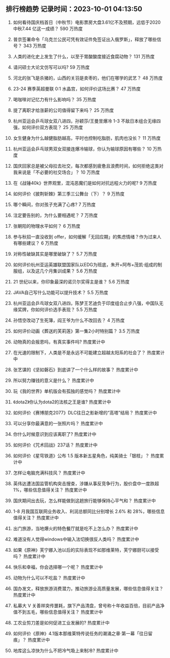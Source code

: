 
## 排行榜趋势 记录时间：2023-10-01 04:13:50
  
  1. 如何看待国庆档首日（中秋节）电影票房大盘3.61亿不及预期，远低于2020中秋7.44 亿这一成绩？ 590 万热度
    
  2. 普京签署命令「乌克兰公民可凭有效证件免签证出入俄罗斯」，释放了哪些信号？ 343 万热度
    
  3. 人类的进化史上发生了什么，以至于胃酸酸度接近食腐动物？ 131 万热度
    
  4. 请问硕士大论文仿写可以吗? 59 万热度
    
  5. 河北的张飞是杀猪的，山西的关羽是卖枣的，他们在哪学的武艺？ 48 万热度
    
  6. 23-24 赛季英超曼联 0:1 水晶宫，如何评价这场比赛？ 47 万热度
    
  7. 喝咖啡对记忆力有什么影响吗？ 35 万热度
    
  8. 提了离职才给涨薪的公司值得留下来吗？ 25 万热度
    
  9. 杭州亚运会乒乓球女双八进四，孙颖莎/王曼昱爆冷 1-3 不敌日本组合无缘四强，如何评价双方表现？ 25 万热度
    
  10. 女生健身为什么越健脂肪越高，平时也控制吃脂肪，肌肉也没长？ 11 万热度
    
  11. 杭州亚运会乒乓球男双女双接连爆冷输球，你认为输球原因有哪些？ 10 万热度
    
  12. 国庆回家总是被父母拉去社交，每次都感到疲惫且浪费时间，如何拒绝这类对我来说是「不必要的社交场合」？ 10 万热度
    
  13. 在《战锤40k》世界观里，混沌恶魔们是如何对抗远程火力的呢? 9 万热度
    
  14. 如何评价《披荆斩棘》第三季三公舞台（下）？ 9 万热度
    
  15. 哪个瞬间，你对孩子充满了心疼? 7 万热度
    
  16. 注定要告别的，为什么要相遇呢？ 7 万热度
    
  17. 张朝阳的物理水平如何？ 6 万热度
    
  18. 参与秋招一直没收到 offer，如何缓解「无回应期」的焦虑情绪？作为过来人有哪些建议？ 6 万热度
    
  19. 对称性破缺其实是哪里破缺了？ 5.7 万热度
    
  20. 如何评价杭州亚运英雄联盟国家队以EDG为班底，朱开+阿布+茂凯·组成的制服组，以及这几个月集训成果？ 5.6 万热度
    
  21. 21 世纪以来，你印象最深的诺贝尔奖得主是谁？ 5.6 万热度
    
  22. JAVA自己写什么功能可以提升技术？ 5.5 万热度
    
  23. 杭州亚运会乒乓球女双八进四，陈梦王艺迪负于印度组合止步八强，中国队无缘奖牌，你如何评价选手表现？ 5.5 万热度
    
  24. 孙悟空改动了生死簿，阎王爷为什么不改回去？ 4 万热度
    
  25. 如何评价动画《葬送的芙莉莲》第一集2小时特别篇？ 3.5 万热度
    
  26. 动物真的会报恩吗，有真实事件吗? 热度累计中
    
  27. 在光速的限制下，人类是不是永远不可能建立超越太阳系的社会了？ 热度累计中
    
  28. 张艺谋的《坚如磐石》到底讲了一个什么样的故事？ 热度累计中
    
  29. 所以努力赚钱的意义是什么？ 热度累计中
    
  30. 玩《我的世界》单机版会有孤独的感觉吗？ 热度累计中
    
  31. 《dota2》你认为dota2的法核之王是谁? 热度累计中
    
  32. 如何评价《赛博朋克2077》DLC往日之影新增的“高塔”结局？ 热度累计中
    
  33. 可以分享你最满意的一张照片吗？ 热度累计中
    
  34. 你什么时候意识到应该离职了? 热度累计中
    
  35. 如何评价《咒术回战》237话？ 热度累计中
    
  36. 如何评价《星穹铁道》公布 1.5 版本新五星角色，纯美骑士「银枝」？ 热度累计中
    
  37. 怎样让电脑充满科技风？ 热度累计中
    
  38. 英伟达遭法国监管机构突击搜查，涉嫌从事反竞争行为，股价盘中一度跌超 1%，哪些信息值得关注？ 热度累计中
    
  39. 国庆期间出去玩，怎么样能做到这趟旅行能够保持心平气和？ 热度累计中
    
  40. 1-8 月我国互联网业务收入、利润总额同比分别增长 2.6% 和 28%，哪些信息值得关注？ 热度累计中
    
  41. 出门旅游，当地爆火的特色餐厅就是吃不上怎么办？ 热度累计中
    
  42. 难道没有人觉得windows中输入法切换很反人类吗？ 热度累计中
    
  43. 如果《原神》芙宁娜入池以后的实际表现不如那维莱特，芙宁娜厨可以接受吗？ 热度累计中
    
  44. 快乐和幸福，你会选择哪一个呢？ 热度累计中
    
  45. 动物为什么可以不吃盐？ 热度累计中
    
  46. 国办发文，释放旅游消费潜力，推动旅游业高质量发展，哪些信息值得关注？ 热度累计中
    
  47. 私募大 V 关善祥突传噩耗，旗下产品清盘，曾号称十年收益百倍，目前产品净值不到五毛，哪些信息值得关注？ 热度累计中
    
  48. 工农业剪刀差是如何促进工业发展的? 热度累计中
    
  49. 如何评价《原神》4.1版本那维莱特传说任务的潮涌之章·第一幕「往日留痕」？ 热度累计中
    
  50. 地库这么凉快为什么不把冷气吸上来制冷? 热度累计中
    
